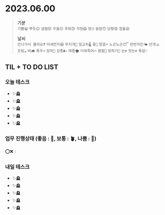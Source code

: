 # 2023.06.00

> **기분**  
> `기쁨😁` `뿌듯😊` `설렘😍` `우울😔` `후회😓` `걱정😱` `멍🙄` `놀람😯` `당황😧` `힘듦😫`
>
> **날씨**  
> `안나가서 몰라요❓` `미세먼지😷` `무지개🌈` `일교차🌡️` `꽃🌸` `맑음☀️` `노곤노곤😴` `반반치킨🌤️` `안개🌫️` `흐림☁️` `비🌧️` `폭우☔` `장마🌊` `강풍🌬️` `태풍🌪️` `더워죽어🔥` `쌀쌀🥶` `빙하기🧊` `눈❄️` `첫눈❄️` `폭설☃️`

## TIL + TO DO LIST

### 오늘 테스크

- ✨🪦
- ✨🪦
- ✨🪦
- ✨🪦
- ✨🪦

### 업무 진행상태 (좋음 : 🌾, 보통 : 🪴, 나쁨 : 🌿)

⭕❌ :

### 내일 테스크

- ✨🪦
- ✨🪦
- ✨🪦
- ✨🪦
- ✨🪦
